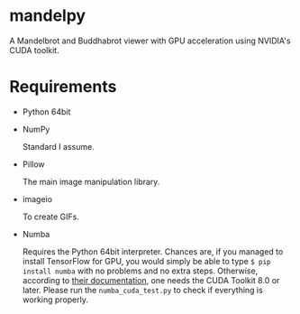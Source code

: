 # mandelpy
A Mandelbrot and Buddhabrot viewer with GPU acceleration using NVIDIA's CUDA toolkit.

# Requirements
- Python 64bit

- NumPy

  Standard I assume.

- Pillow

  The main image manipulation library.
  
- imageio

  To create GIFs.
  
- Numba

  Requires the Python 64bit interpreter. Chances are, if you managed to install TensorFlow for
  GPU, you would simply be able to type `$ pip install numba` with no problems and no extra steps. 
  Otherwise, according to
  [their documentation](https://numba.pydata.org/numba-doc/latest/cuda/overview.html#requirements), 
  one needs the CUDA Toolkit 8.0 or later. Please run the `numba_cuda_test.py` to check if
  everything is working properly.
